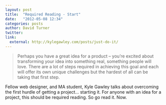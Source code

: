 ```yaml
---
layout: post
title:  "Required Reading - Start"
date:   "2012-05-08 12:34"
categories: posts
author: David Turner
twitter:
link:
  external: http://kylegawley.com/posts/just-do-it/
---
```

> Perhaps you have a great idea for a product – you’re excited about transforming your idea into something real, something people will love. There are a lot of steps required in achieving this goal and each will offer its own unique challenges but the hardest of all can be taking that first step.

Fellow web designer, and MA student, Kyle Gawley talks about overcoming the first hurdle of getting a project... starting it. For anyone with an idea for a project, this should be required reading. So go read it. Now.

<!--[More]-->

[0]: http://kylegawley.com/posts/just-do-it/